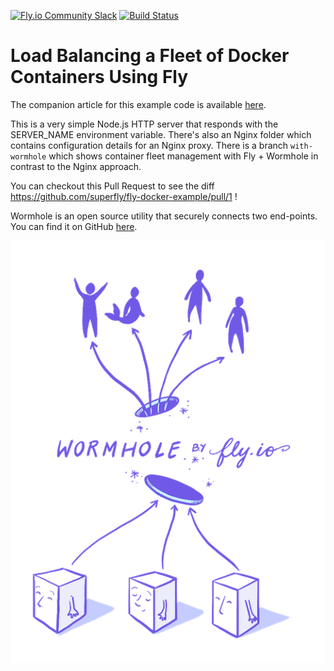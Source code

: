 [![Fly.io Community Slack](https://fly.io/slack/badge.svg)](https://fly.io/slack/)
[![Build Status](https://travis-ci.org/superfly/wormhole.svg?branch=master)](https://travis-ci.org/superfly/wormhole)

# Load Balancing a Fleet of Docker Containers Using Fly

The companion article for this example code is available [here](https://fly.io/articles/load-balancing-a-fleet-of-docker-containers-using-fly).

This is a very simple Node.js HTTP server that responds with the SERVER_NAME environment variable. There's also an Nginx folder which contains configuration details for an Nginx proxy. There is a branch `with-wormhole` which shows container fleet management with Fly + Wormhole in contrast to the Nginx approach.

You can checkout this Pull Request to see the diff https://github.com/superfly/fly-docker-example/pull/1 !

Wormhole is an open source utility that securely connects two end-points. You can find it on GitHub [here](https://github.com/superfly/wormhole).

<p align="center">
  <img src="https://github.com/superfly/wormhole/raw/master/wormhole.png">
</p>
